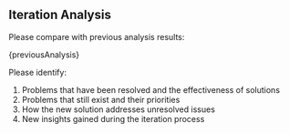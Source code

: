 ## Iteration Analysis

Please compare with previous analysis results:

{previousAnalysis}

Please identify:

1. Problems that have been resolved and the effectiveness of solutions
2. Problems that still exist and their priorities
3. How the new solution addresses unresolved issues
4. New insights gained during the iteration process
